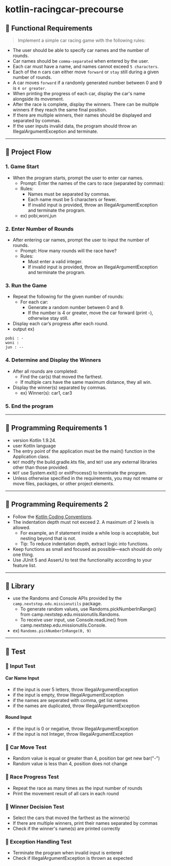 # kotlin-racingcar-precourse

## 📜 Functional Requirements
>Implement a simple car racing game with the following rules:
- The user should be able to specify car names and the number of rounds.
- Car names should be `comma-separated` when entered by the user.
- Each car must have a name, and names cannot exceed `5 characters`.
- Each of the n cars can either move `forward` or `stay` still during a given number of rounds.
- A car moves `forward` if a randomly generated number between 0 and 9 is `4 or greater`.
- When printing the progress of each car, display the car's name alongside its movement.
- After the race is complete, display the winners. There can be multiple winners if they reach the same final position.
- If there are multiple winners, their names should be displayed and separated by commas.
- If the user inputs invalid data, the program should throw an IllegalArgumentException and terminate.

***
## 📜 Project Flow
### 1. Game Start
   - When the program starts, prompt the user to enter car names.
        - Prompt: Enter the names of the cars to race (separated by commas):
        - Rules:
            - Names must be separated by commas.
            - Each name must be 5 characters or fewer.
            - If invalid input is provided, throw an IllegalArgumentException and terminate the program.
        - ex) pobi,woni,jun

### 2. Enter Number of Rounds
   - After entering car names, prompt the user to input the number of rounds.
        - Prompt: How many rounds will the race have?
        - Rules:
          - Must enter a valid integer.
          - If invalid input is provided, throw an IllegalArgumentException and terminate the program.

### 3. Run the Game
   - Repeat the following for the given number of rounds:
     - For each car: 
       - Generate a random number between 0 and 9.
       - If the number is 4 or greater, move the car forward (print -), otherwise stay still.
   - Display each car’s progress after each round.
   - output ex)
```
pobi : -
woni :
jun : --
```
    

### 4. Determine and Display the Winners
   - After all rounds are completed:
      - Find the car(s) that moved the farthest.
      - If multiple cars have the same maximum distance, they all win.
   - Display the winner(s) separated by commas.
     - ex) Winner(s): car1, car3

### 5. End the program

***
## 📜 Programming Requirements 1
- version Kotlin 1.9.24.
- user Kotlin language
- The entry point of the application must be the main() function in the Application class.
- `NOT` modify the build.gradle.kts file, and `NOT` use any external libraries other than those provided.
- `NOT` use System.exit() or exitProcess() to terminate the program.
- Unless otherwise specified in the requirements, you may not rename or move files, packages, or other project elements.

***
## 📜 Programming Requirements 2
- Follow the [Kotlin Coding Conventions](https://gist.github.com/stephenparish/9941e89d80e2bc58a153).
- The indentation depth must not exceed 2. A maximum of 2 levels is allowed.
  - For example, an if statement inside a while loop is acceptable, but nesting beyond that is not.
  - Tip: To reduce indentation depth, extract logic into functions.
- Keep functions as small and focused as possible—each should do only one thing.
- Use JUnit 5 and AssertJ to test the functionality according to your feature list.

***
## 📜 Library
- use the Randoms and Console APIs provided by the `camp.nextstep.edu.missionutils` package.
  - To generate random values, use Randoms.pickNumberInRange() from camp.nextstep.edu.missionutils.Randoms.
  - To receive user input, use Console.readLine() from camp.nextstep.edu.missionutils.Console.
- ex) `Randoms.pickNumberInRange(0, 9)`



***
## 📜 Test
### 📌 Input Test
#### Car Name Input
- if the input is over 5 letters, throw IllegalArgumentException
- if the input is empty, throw IllegalArgumentException
- if the names are seperated with comma, get list names
- if the names are duplicated, throw IllegalArgumentException

#### Round Input
- if the input is 0 or negative, throw IllegalArgumentException
- if the input is not Integer, throw IllegalArgumentException

### 📌 Car Move Test
- Random value is equal or greater than 4, position bar get new bar("-")
- Random value is less than 4, position does not change

### 📌 Race Progress Test
- Repeat the race as many times as the input number of rounds
- Print the movement result of all cars in each round

### 📌 Winner Decision Test
- Select the cars that moved the farthest as the winner(s)
- If there are multiple winners, print their names separated by commas
- Check if the winner's name(s) are printed correctly

### 📌 Exception Handling Test
- Terminate the program when invalid input is entered
- Check if IllegalArgumentException is thrown as expected